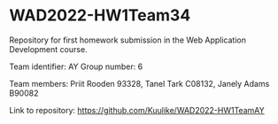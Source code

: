 # WAD2022-HW1Team34
Repository for first homework submission in the Web Application Development course.

Team identifier: AY
Group number: 6

Team members: 	Priit Rooden 93328, 
                Tanel Tark C08132, 
                Janely Adams B90082

Link to repository:
https://github.com/Kuulike/WAD2022-HW1TeamAY
